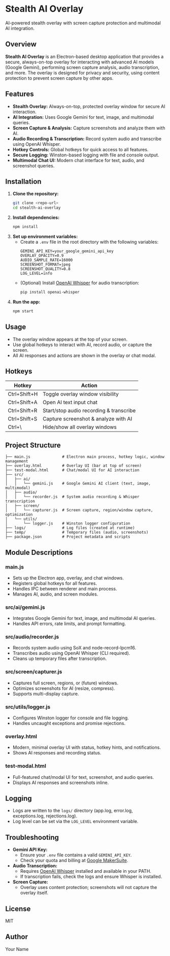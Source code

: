 # Stealth AI Overlay

AI-powered stealth overlay with screen capture protection and multimodal AI integration.

## Overview

**Stealth AI Overlay** is an Electron-based desktop application that provides a secure, always-on-top overlay for interacting with advanced AI models (Google Gemini), performing screen capture analysis, audio transcription, and more. The overlay is designed for privacy and security, using content protection to prevent screen capture by other apps.

## Features

- **Stealth Overlay:** Always-on-top, protected overlay window for secure AI interaction.
- **AI Integration:** Uses Google Gemini for text, image, and multimodal queries.
- **Screen Capture & Analysis:** Capture screenshots and analyze them with AI.
- **Audio Recording & Transcription:** Record system audio and transcribe using OpenAI Whisper.
- **Hotkey Controls:** Global hotkeys for quick access to all features.
- **Secure Logging:** Winston-based logging with file and console output.
- **Multimodal Chat UI:** Modern chat interface for text, audio, and screenshot queries.

## Installation

1. **Clone the repository:**
   ```sh
   git clone <repo-url>
   cd stealth-ai-overlay
   ```
2. **Install dependencies:**
   ```sh
   npm install
   ```
3. **Set up environment variables:**
   - Create a `.env` file in the root directory with the following variables:
     ```env
     GEMINI_API_KEY=your_google_gemini_api_key
     OVERLAY_OPACITY=0.9
     AUDIO_SAMPLE_RATE=16000
     SCREENSHOT_FORMAT=jpeg
     SCREENSHOT_QUALITY=0.8
     LOG_LEVEL=info
     ```
   - (Optional) Install [OpenAI Whisper](https://github.com/openai/whisper) for audio transcription:
     ```sh
     pip install openai-whisper
     ```
4. **Run the app:**
   ```sh
   npm start
   ```

## Usage

- The overlay window appears at the top of your screen.
- Use global hotkeys to interact with AI, record audio, or capture the screen.
- All AI responses and actions are shown in the overlay or chat modal.

## Hotkeys

| Hotkey                        | Action                                 |
|-------------------------------|----------------------------------------|
| Ctrl+Shift+H                  | Toggle overlay window visibility       |
| Ctrl+Shift+A                  | Open AI text input chat                |
| Ctrl+Shift+R                  | Start/stop audio recording & transcribe|
| Ctrl+Shift+S                  | Capture screenshot & analyze with AI   |
| Ctrl+\                        | Hide/show all overlay windows          |

## Project Structure

```
├── main.js              # Electron main process, hotkey logic, window management
├── overlay.html         # Overlay UI (bar at top of screen)
├── test-modal.html      # Chat/modal UI for AI interaction
├── src/
│   ├── ai/
│   │   └── gemini.js    # Google Gemini AI client (text, image, multimodal)
│   ├── audio/
│   │   └── recorder.js  # System audio recording & Whisper transcription
│   ├── screen/
│   │   └── capturer.js  # Screen capture, region/window capture, optimization
│   └── utils/
│       └── logger.js    # Winston logger configuration
├── logs/                # Log files (created at runtime)
├── temp/                # Temporary files (audio, screenshots)
├── package.json         # Project metadata and scripts
```

## Module Descriptions

### main.js
- Sets up the Electron app, overlay, and chat windows.
- Registers global hotkeys for all features.
- Handles IPC between renderer and main process.
- Manages AI, audio, and screen modules.

### src/ai/gemini.js
- Integrates Google Gemini for text, image, and multimodal AI queries.
- Handles API errors, rate limits, and prompt formatting.

### src/audio/recorder.js
- Records system audio using SoX and node-record-lpcm16.
- Transcribes audio using OpenAI Whisper (CLI required).
- Cleans up temporary files after transcription.

### src/screen/capturer.js
- Captures full screen, regions, or (future) windows.
- Optimizes screenshots for AI (resize, compress).
- Supports multi-display capture.

### src/utils/logger.js
- Configures Winston logger for console and file logging.
- Handles uncaught exceptions and promise rejections.

### overlay.html
- Modern, minimal overlay UI with status, hotkey hints, and notifications.
- Shows AI responses and recording status.

### test-modal.html
- Full-featured chat/modal UI for text, screenshot, and audio queries.
- Displays AI responses and screenshots inline.

## Logging

- Logs are written to the `logs/` directory (app.log, error.log, exceptions.log, rejections.log).
- Log level can be set via the `LOG_LEVEL` environment variable.

## Troubleshooting

- **Gemini API Key:**
  - Ensure your `.env` file contains a valid `GEMINI_API_KEY`.
  - Check your quota and billing at [Google MakerSuite](https://makersuite.google.com/app/apikey).
- **Audio Transcription:**
  - Requires [OpenAI Whisper](https://github.com/openai/whisper) installed and available in your PATH.
  - If transcription fails, check the logs and ensure Whisper is installed.
- **Screen Capture:**
  - Overlay uses content protection; screenshots will not capture the overlay itself.

## License

MIT

## Author

Your Name 